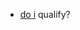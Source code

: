 - [do i](https://www.nia.nih.gov/research/blog/2024/03/putting-ai-nia-new-opportunities-artificial-intelligence?utm_source=NIA+Main&utm_campaign=c15041942e-blog-AI-3-6-24&utm_medium=email&utm_term=0_-8180ce9847-%5BLIST_EMAIL_ID%5D) qualify?
